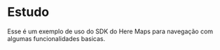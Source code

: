 # Estudo 

Esse é um exemplo de uso do SDK do Here Maps para navegação com algumas funcionalidades basicas.
